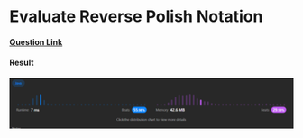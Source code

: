 # Evaluate Reverse Polish Notation

#### [Question Link](https://leetcode.com/problems/evaluate-reverse-polish-notation/)

#### Result
![result](Result.png)
